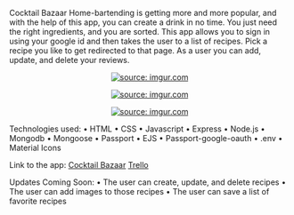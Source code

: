 Cocktail Bazaar
Home-bartending is getting more and more popular, and with the help of this app, you can create a drink in no time. You just need the right ingredients, and you are sorted. This app allows you to sign in using your google id and then takes the user to a list of recipes. Pick a recipe you like to get redirected to that page. As a user you can add, update, and delete your reviews.


<p align="center" width="100%">
<a href="https://imgur.com/w51c2uO"><img src="https://i.imgur.com/w51c2uO.png" title="source: imgur.com" /></a>
</p>
<p align="center" width="100%">
   <a href="https://imgur.com/q3FV2Di"><img src="https://i.imgur.com/q3FV2Di.png" title="source: imgur.com" /></a>
</p>
<p align="center" width="100%">
   <a href="https://imgur.com/FSiJ2GB"><img src="https://i.imgur.com/FSiJ2GB.png" title="source: imgur.com" /></a>
</p>


Technologies used:
• HTML
• CSS
• Javascript
• Express
• Node.js
• Mongodb
• Mongoose
• Passport
• EJS
• Passport-google-oauth
• .env
• Material Icons


Link to the app:
[Cocktail Bazaar](http://cocktailbazaar.herokuapp.com/users)
[Trello](https://trello.com/b/CCpMNGgb/cocktail-bazaar)


Updates Coming Soon:
• The user can create, update, and delete recipes
• The user can add images to those recipes
• The user can save a list of favorite recipes
